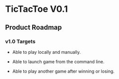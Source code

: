 # TicTacToe V0.1

## Product Roadmap

### v1.0 Targets

- Able to play locally and manually.

- Able to launch game from the command line.

- Able to play another game after winning or losing.
